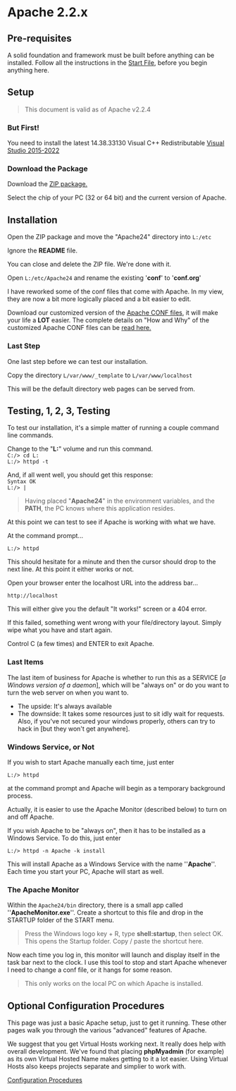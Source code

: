 # Apache 2.2.x

## Pre-requisites
A solid foundation and framework must be built before anything can be installed. Follow all the instructions in the [Start File](../../FIRST.md), before you begin anything here.

## Setup

> This document is valid as of Apache v2.2.4

### But First!

You need to install the latest 14.38.33130 Visual C++ Redistributable [Visual Studio 2015-2022](https://aka.ms/vs/17/release/VC_redist.x64.exe)

### Download the Package

Download the [ZIP package.](https://www.apachelounge.com/download/)

Select the chip of your PC (32 or 64 bit) and the current version of Apache.

## Installation

Open the ZIP package and move the "Apache24" directory into `L:/etc`

Ignore the **README** file.

You can close and delete the ZIP file. We're done with it.

Open `L:/etc/Apache24` and rename the existing '**conf**' to '**conf.org**'

I have reworked some of the conf files that come with Apache. In my view, they are now a bit more logically placed and a bit easier to edit.

Download our customized version of the [Apache CONF files](../assets/conf.zip), it will make your life a **LOT** easier. The complete details on "How and Why" of the customized Apache CONF files can be [read here.](./conf.md)

### Last Step
One last step before we can test our installation.

Copy the directory `L/var/www/_template` to `L/var/www/localhost` 

This will be the default directory web pages can be served from.

## Testing, 1, 2, 3, Testing

To test our installation, it's a simple matter of running a couple command line commands.

Change to the "**L:**" volume and run this command.<br>
`C:/> cd L:`<br>
`L:/> httpd -t`<br>

And, if all went well, you should get this response:<br>
`Syntax OK`<br>
`L:/> |`

> Having placed "**Apache24**" in the environment variables, and the **PATH**, the PC knows where this application resides.


At this point we can test to see if Apache is working with what we have.

At the command prompt...

`L:/> httpd`

This should hesitate for a minute and then the cursor should drop to the next line. At this point it either works or not.

Open your browser enter the localhost URL into the address bar...

`http://localhost`

This will either give you the default "It works!" screen or a 404 error.

If this failed, something went wrong with your file/directory layout. Simply wipe what you have and start again.

Control C (a few times) and ENTER to exit Apache.


### Last Items

The last item of business for Apache is whether to run this as a SERVICE [*a Windows version of a daemon*], which will be "always on" or do you want to turn the web server on when you want to.

- The upside: It's always available
- The downside: It takes some resources just to sit idly wait for requests. Also, if you've not secured your windows properly, others can try to hack in [but they won't get anywhere].

### Windows Service, or Not

If you wish to start Apache manually each time, just enter

`L:/> httpd`

at the command prompt and Apache will begin as a temporary background process.

Actually, it is easier to use the Apache Monitor (described below) to turn on and off Apache.

If you wish Apache to be "always on", then it has to be installed as a Windows Service. To do this, just enter

`L:/> httpd -n Apache -k install`

This will install Apache as a Windows Service with the name ''**Apache**''. Each time you start your PC, Apache will start as well.

### The Apache Monitor

Within the `Apache24/bin` directory, there is a small app called ''**ApacheMonitor.exe**''. Create a shortcut to this file and drop in the STARTUP folder of the START menu.

> Press the Windows logo key + R, type **shell:startup**, then select OK. This opens the Startup folder. Copy / paste the shortcut here.

Now each time you log in, this monitor will launch and display itself in the task bar next to the clock. I use this tool to stop and start Apache whenever I need to change a conf file, or it hangs for some reason.

> This only works on the local PC on which Apache is installed.

## Optional Configuration Procedures

This page was just a basic Apache setup, just to get it running.  These other pages walk you through the various "advanced" features of Apache.

We suggest that you get Virtual Hosts working next. It really does help with overall development. We've found that placing **phpMyadmin** (for example) as its own Virtual Hosted Name makes getting to it a lot easier. Using Virtual Hosts also keeps projects separate and simplier to work with.

[Configuration Procedures](./optional.md)
